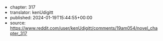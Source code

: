 - chapter: 317
- translator: kenUdigitt
- published: 2024-01-19T15:44:55+00:00
- source: https://www.reddit.com/user/kenUdigitt/comments/19am054/novel_chapter_317
